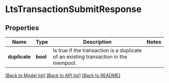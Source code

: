 # LtsTransactionSubmitResponse

## Properties

Name | Type | Description | Notes
------------ | ------------- | ------------- | -------------
**duplicate** | **bool** | Is true if the transaction is a duplicate of an existing transaction in the mempool. | 

[[Back to Model list]](../README.md#documentation-for-models) [[Back to API list]](../README.md#documentation-for-api-endpoints) [[Back to README]](../README.md)


